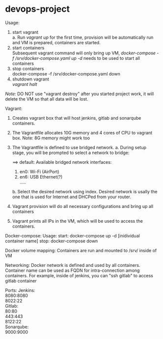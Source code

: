 # devops-project

Usage:
  1. start vagrant \
    a. Run *vagrant up* for the first time, provision will be automatically run and VM is prepared, containers are started.
  2. start containers \
    Subsequent vagrant command will only bring up VM, *docker-compose -f /srv/docker-compose.yaml up -d* needs to be used to start all containers
  3. stop containers \
    docker-compose -f /srv/docker-compose.yaml down
  4. shutdown vagrant \
    *vagrant halt*
  
  *Note:* DO NOT use "vagrant destroy" after you started project work, it will delete the VM so that all data will be lost.

Vagrant:
 1. Creates vagrant box that will host jenkins, gitlab and sonarqube containers.
 2. The Vagrantfile allocates 10G memory and 4 cores of CPU to vagrant box. Note: 8G memory might work too
 3. The Vagrantfile is defined to use bridged network.
    a. During setup stage, you will be prompted to select a network to bridge: 
    
    ==> default: Available bridged network interfaces:
      1) en0: Wi-Fi (AirPort)
      2) en6: USB Ethernet(?) \
      .....
      
    b. Select the desired network using index. Desired network is usally the one that is used for Internet and DHCPed from your router.
 4. Vagrant provision will do all necessary configurations and bring up all containers
 5. Vagrant prints all IPs in the VM, which will be used to access the containers.

Docker-compose:
 Usage: 
   start: docker-compose up -d [inidividual container name]
   stop:  docker-compose down

Docker volume mapping:
  Containers are run and mounted to /srv/ inside of VM

Networking:
  Docker network is defined and used by all containers. Container name can be used as FQDN for intra-connection among containers.
  For example, inside of jenkins, you can "ssh gitlab" to access gitlab container

Ports:
  Jenkins:\
      8080:8080\
      8022:22\
  Gitlab:\
      80:80\
      443:443\
      8122:22\
  Sonarqube:\
      9000:9000
